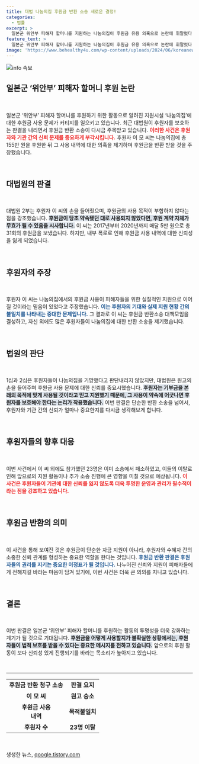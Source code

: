 ```yaml
---
title: 대법 나눔의집 후원금 반환 소송 새로운 결정!
categories:
  - 법률
excerpt: >
  일본군 위안부 피해자 할머니를 지원하는 나눔의집이 후원금 유용 의혹으로 논란에 휘말렸다. 대법원은 후원자에게 반환 판결을 내리며, 후원금 사용의 불투명성을 강조했다. 과연 나눔의집의 책임은 어디에? 클릭해 자세히 알아보세요!
feature_text: >
  일본군 위안부 피해자 할머니를 지원하는 나눔의집이 후원금 유용 의혹으로 논란에 휘말렸다. 대법원은 후원자에게 반환 판결을 내리며, 후원금 사용의 불투명성을 강조했다. 과연 나눔의집의 책임은 어디에? 클릭해 자세히 알아보세요!
image: 'https://www.behealthy4u.com/wp-content/uploads/2024/06/koreanews.jpg'
---
```


<p><img src="https://www.behealthy4u.com/wp-content/uploads/2024/06/koreanews.jpg" alt="info 속보" /></p>

<h2 data-ke-size="size26">일본군 ‘위안부’ 피해자 할머니 후원 논란</h2>

<p data-ke-size="size16">&nbsp;</p>

<p>일본군 ‘위안부’ 피해자 할머니를 후원하기 위한 활동으로 알려진 지원시설 ‘나눔의집’에 대한 후원금 사용 문제가 커티지를 일으키고 있습니다. 최근 대법원이 후원자를 보호하는 판결을 내리면서 후원금 반환 소송이 다시금 주목받고 있습니다. <b><span style="color: #ee2323;">이러한 사건은 후원자와 기관 간의 신뢰 문제를 중요하게 부각시킵니다.</span></b> 후원자 이 모 씨는 나눔의집에 총 155만 원을 후원한 뒤 그 사용 내역에 대한 의혹을 제기하며 후원금을 반환 받을 것을 주장했습니다.</p>

<p data-ke-size="size16">&nbsp;</p>

<h2 data-ke-size="size26">대법원의 판결</h2>

<p data-ke-size="size16">&nbsp;</p>

<p>대법원 2부는 후원자 이 씨의 손을 들어줬으며, 후원금의 사용 목적이 부합하지 않다는 점을 강조했습니다. <b><span style="background-color: #21538527;">후원금이 당초 약속됐던 대로 사용되지 않았다면, 후원 계약 자체가 무효가 될 수 있음을 시사합니다.</span></b> 이 씨는 2017년부터 2020년까지 매달 5만 원으로 총 31회의 후원금을 보냈습니다. 하지만, 내부 폭로로 인해 후원금 사용 내역에 대한 신뢰성을 잃게 되었습니다.</p>

<p data-ke-size="size16">&nbsp;</p>

<h2 data-ke-size="size26">후원자의 주장</h2>

<p data-ke-size="size16">&nbsp;</p>

<p>후원자 이 씨는 나눔의집에서의 후원금 사용이 피해자들을 위한 실질적인 지원으로 이어질 것이라는 믿음이 있었다고 주장했습니다. <b><span style="color: #1a5490;">이는 후원자의 기대와 실제 지원 현황 간의 불일치를 나타내는 중대한 문제입니다.</span></b> 그 결과로 이 씨는 후원금 반환소송 대책모임을 결성하고, 자신 외에도 많은 후원자들이 나눔의집에 대한 반환 소송을 제기했습니다.</p>

<p data-ke-size="size16">&nbsp;</p>

<h2 data-ke-size="size26">법원의 판단</h2>

<p data-ke-size="size16">&nbsp;</p>

<p>1심과 2심은 후원자들이 나눔의집을 기망했다고 판단내리지 않았지만, 대법원은 원고의 손을 들어주며 후원금 사용 문제에 대한 신뢰를 중요시했습니다. <b><span style="background-color: #21538527;">후원자는 기부금을 본래의 목적에 맞게 사용될 것이라고 믿고 지원했기 때문에, 그 사용이 약속에 어긋나면 후원자를 보호해야 한다는 논리가 작용했습니다.</span></b> 이번 판결은 단순한 반환 소송을 넘어서, 후원자와 기관 간의 신뢰가 얼마나 중요한지를 다시금 생각해보게 합니다.</p>

<p data-ke-size="size16">&nbsp;</p>

<h2 data-ke-size="size26">후원자들의 향후 대응</h2>

<p data-ke-size="size16">&nbsp;</p>

<p>이번 사건에서 이 씨 외에도 참가했던 23명은 이미 소송에서 패소하였고, 이들의 이탈로 인해 앞으로의 지원 활동이나 추가 소송 진행에 큰 영향을 미칠 것으로 예상됩니다. <b><span style="color: #ee2323;">이 사건은 후원자들이 기관에 대한 신뢰를 잃지 않도록 더욱 투명한 운영과 관리가 필수적이라는 점을 강조하고 있습니다.</span></b></p>

<p data-ke-size="size16">&nbsp;</p>

<h2 data-ke-size="size26">후원금 반환의 의미</h2>

<p data-ke-size="size16">&nbsp;</p>

<p>이 사건을 통해 보여진 것은 후원금이 단순한 자금 지원이 아니라, 후원자와 수혜자 간의 소중한 신뢰 관계를 형성하는 중요한 역할을 한다는 것입니다. <b><span style="color: #1a5490;">후원금 반환 판결은 후원자들의 권리를 지키는 중요한 이정표가 될 것입니다.</span></b> 나누어진 신뢰와 지원이 피해자들에게 전해지길 바라는 마음이 담겨 있기에, 이번 사건은 더욱 큰 의의를 지니고 있습니다.</p>

<p data-ke-size="size16">&nbsp;</p>

<h2 data-ke-size="size26">결론</h2>

<p data-ke-size="size16">&nbsp;</p>

<p>이번 판결은 일본군 ‘위안부’ 피해자 할머니를 후원하는 활동의 투명성을 더욱 강화하는 계기가 될 것으로 기대됩니다. <b><span style="background-color: #21538527;">후원금을 어떻게 사용할지가 불확실한 상황에서는, 후원자들이 법적 보호를 받을 수 있다는 중요한 메시지를 전하고 있습니다.</span></b> 앞으로의 후원 활동이 보다 신뢰성 있게 진행되기를 바라는 목소리가 높아지고 있습니다.</p>

<p data-ke-size="size16">&nbsp;</p>

<hr>

<table style="width: 100%; border-collapse: collapse;">
<tbody>
<tr>
<td style="text-align: center; height: 17px;"><b>후원금 반환 청구 소송</b></td>
<td style="text-align: center; height: 17px;"><b>판결 요지</b></td>
</tr>
<tr>
<td style="text-align: center; height: 17px;"><b>이 모 씨</b></td>
<td style="text-align: center; height: 17px;"><b>원고 승소</b></td>
</tr>
<tr>
<td style="text-align: center; height: 17px;"><b>후원금 사용 <br />내역</b></td>
<td style="text-align: center; height: 17px;"><b>목적불일치</b></td>
</tr>
<tr>
<td style="text-align: center; height: 17px;"><b>후원자 수</b></td>
<td style="text-align: center; height: 17px;"><b>23명 이탈</b></td>
</tr>
</tbody>
</table>

<p data-ke-size="size16">&nbsp;</p>
생생한 뉴스, <a href="https://qoogle.tistory.com" rel="dofollow">qoogle.tistory.com</a>


